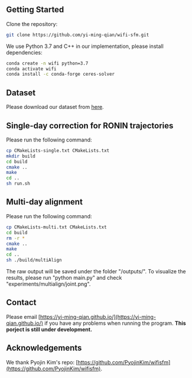 ## Getting Started

Clone the repository:
```bash
git clone https://github.com/yi-ming-qian/wifi-sfm.git
```

We use Python 3.7 and C++ in our implementation, please install dependencies:
```bash
conda create -n wifi python=3.7
conda activate wifi
conda install -c conda-forge ceres-solver
```

## Dataset
Please download our dataset from [here](https://www.dropbox.com/s/0y4mljxln4v1ka1/data.zip?dl=0).

## Single-day correction for RONIN trajectories
Please run the following command:
```bash
cp CMakeLists-single.txt CMakeLists.txt
mkdir build
cd build
cmake ..
make
cd ..
sh run.sh
```

## Multi-day alignment
Please run the following command:
```bash
cp CMakeLists-multi.txt CMakeLists.txt
cd build
rm -r *
cmake ..
make
cd ..
sh ./build/multiAlign
```

The raw output will be saved under the folder "/outputs/". To visualize the results, please run "python main.py" and check "experiments/multialign/joint.png".

## Contact
Please email [https://yi-ming-qian.github.io/](https://yi-ming-qian.github.io/) if you have any problems when running the program. **This porject is still under development.**

## Acknowledgements
We thank Pyojin Kim's repo: [https://github.com/PyojinKim/wifisfm](https://github.com/PyojinKim/wifisfm).